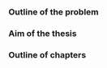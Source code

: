 <!--
References:

[1] https://llvm.org/
[2] https://llvm.org/docs/LangRef.html
[3] https://llvm.org/docs/Passes.html
[4] https://clang.llvm.org/
[5] https://clang.llvm.org/docs/IntroductionToTheClangAST.html
[6] http://www.aosabook.org/en/llvm.html

-->

### Outline of the problem

### Aim of the thesis

### Outline of chapters
